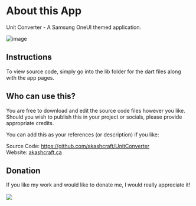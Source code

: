 # About this App

Unit Converter - A Samsung OneUI themed application.

![image](https://user-images.githubusercontent.com/113077967/189461914-cdd07cc0-0f44-4194-9879-86a3efc61edd.png)


## Instructions
To view source code, simply go into the lib folder for the dart files along with the app pages.  


## Who can use this?
You are free to download and edit the source code files however you like.
Should you wish to publish this in your project or socials, please provide appropriate credits.

You can add this as your references (or description) if you like:

Source Code: https://github.com/akashcraft/UnitConverter<br>
Website: [akashcraft.ca](https://akashcraft.ca)

## Donation
If you like my work and would like to donate me, I would really appreciate it!<br><br>
[<img src="https://github.com/user-attachments/assets/2ebd1ec4-0b2c-476d-98d1-267a08e9cd16">](https://www.paypal.com/donate/?business=YFEQJ9D5KR9PW&no_recurring=0&item_name=Thank+you+for+considering+to+donate+me%21+This+way+I+can+keep+developing+more+applications+for+you.&currency_code=CAD)
